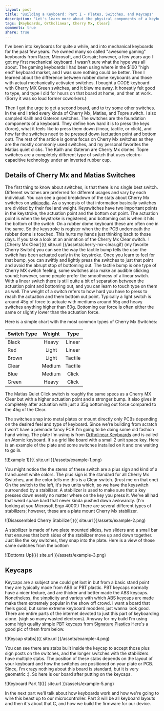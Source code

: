 ```yaml
---
layout: post
title: "Building a Keyboard: Part I - Plates, Switches, and Keycaps"
description: "Let's learn more about the physical components of a keyboard"
tags: [Keyboards, Ortholinear, Cherry Mx, Clear]
comments: true
share: true
---
```


I've been into keyboards for quite a while, and into mechanical keyboards for
the past few years. I've owned many so called "awesome gaming" keyboards from
Razer, Microsoft, and Corsair; however, a few years ago I got my first
mechanical keyboard. I wasn't sure what the hype was all about. The gaming
keyboards I had been using where in the $100 "high end" keyboard market, and  I
was sure nothing could be better. Then I learned about the difference between
rubber dome keyboards and those with actual mechanically activated switches. I
bought a CODE keyboard with Cherry MX Green switches, and it blew me away. It
honestly felt good to type, and type I did for hours on that board at home, and
then at work. (Sorry it was so loud former coworkers.)

Then I got the urge to get a second board, and to try some other switches. In
the end I tried every kinda of Cherry Mx, Matias, and Topre switch. I also
sampled Kailh and Gateron switches. The switches are the foundation components
of a keyboard. They define how hard it is to press the keys (force), what it
feels like to press them down (linear, tactile, or click), and how far the
switches need to be pressed down (actuation point and bottom out). The rest of
the article is gonna focus on Cherry Mx switches as they are the mostly commonly
used switches, and my personal favorites the Matias quiet clicks. The Kailh and
Gateron are Cherry Mx clones. Topre switches are a completely different type of
switch that uses electro-capacitive technology under an inverted rubber cup.

Details of Cherry Mx and Matias Switches
----------------------------------------

The first thing to know about switches, is that there is no single best switch.
Different switches are preferred for different usages and vary by each
individual. You can see a good breakdown of the stats about Cherry Mx switches
on [wikipedia](http://en.wikipedia.org/wiki/ZF_Electronics#Cherry_switches). As
a synopsis of that information basically switches are divided by their feel and
weight. Keyswitches have two important points in the keystroke, the actuation
point and the bottom out point. The actuation point is when the keystroke is
registered, and bottoming out is when it hits the bottom of the switch. On a
rubber dome keyboard these are often one in the same. So the keystroke is
register when the the PCB underneath the rubber dome is touched. This hurts my
hands just thinking back to those days. If you take a look at an animation of
the Cherry Mx Clear switch. ![Cherry Mx Clear]({{ site.url }}/assets/cherry-mx-clear.gif)
(my favorite
Cherry Switch) you can see the way the tactile bump tells the user the switch
has been actuated early in the keystroke. Once you learn to feel for that bump,
you can swiftly and lightly press the switches to just that point and avoid the
abrupt stop of bottoming out. The tactile bump is one type of Cherry MX switch
feeling, some switches also make an audible clicking sound; however, some people
prefer the smoothness of a linear switch. With a linear switch there is still
quite a bit of separation between the actuation point and bottoming out, and you
can learn to touch type on them as well. The weight of a switch refers to how
hard you have to press to reach the actuation and them bottom out point.
Typically a light switch is around 45g of force to actuate with mediums around
55g and heavy switches anything higher than 60g. Bottoming our force is often
either the same or slightly lower than the actuation force.

Here is a simple chart with the most common types of Cherry Mx Switches:

| Switch Type | Weight | Type |
| ----------- |:------:|:----:|
| Black       | Heavy  | Linear |
| Red | Light | Linear |
| Brown | Light | Tactile |
| Clear | Medium | Tactile |
| Blue | Medium | Click |
| Green | Heavy | Click |

The Matias Quiet Click switch is roughly the same specs as a Cherry MX Clear but
with a higher actuation point and a stronger bump. It also gives in completely
after actuation with just a 35g bottoming out force compared to the 45g of the
Clear.

The switches snap into metal plates or mount directly only PCBs depending on the
desired feel and type of keyboard. Since we're building from scratch I won't
have a premade fancy PCB I'm going to be doing some old fashion hand wiring. The
plate I'm using is from [Ortholinear Keyboards](http://www.ortholinearkeyboards.com)
and is called an Atomic keyboard. It's a grid like board with a small 2 unit
space key. Here is an example of the plate and some switches installed on it and
one waiting to go in.

![Example 1]({{ site.url }}/assets/example-1.png)

You might notice the the stems of these switch are a plus sign and kind of a
translucent white colors. The plus sign is the standard for all Cherry Mx
Switches, and the color tells me this is a Clear switch. (trust me on that one)
On the switch to the left, it's two units which, so we have the keyswitch
surrounded by a stabilizer. A stabilizer is used to make sure that a key presses
down evenly no matter where on the key you press it. We've all had that weird
space bard that never kinda pushed down awkwardly. (I'm looking at you Microsoft
Ergo 4000!) There are several different types of stabilizers; however, these are
a plate mount Cherry Mx stabilizer.

![Disassembled Cherry Stabilizer]({{ site.url }}/assets/example-2.png)

A stabilizer is made of two plate mounted slides, two sliders and a small bar
that ensures that both sides of the stabilizer move up and down together.
Just like the key switches, they snap into the plate. Here is a view of those
same switches from the bottom

![Bottoms Up]({{ site.url }}/assets/example-3.png)

Keycaps
-------

Keycaps are a subject one could get lost in but from a basic stand point they
are typically made from ABS or PBT plastic. PBT keycaps normally have a nicer
texture, and are thicker and better made the ABS keycaps. Nonetheless, the
simplicity and variety with which ABS keycaps are made make them extremely
popular in the show off crowd. I want a board that feels good, but some extreme
keyboard modders just wanna look good. There are entire parts of the internet
devoted to just this part of keyboarding alone. (sigh so many wasted electrons).
Anyway for my build I'm using some high quality simple PBT keycaps from
[Signature Plastics](http://www.pimpmykeyboard.com) Here's a good pic of them
from below.

![Keycap stabs]({{ site.url }}/assets/example-4.png)

You can see there are stabs built inside the keycap to accept those plus sign
posts on the switches, and the longer switches with the stabilizers have
multiple stabs. The position of these stabs depends on the layout of your
keyboard and how the switches are positioned on your plate or PCB. Since, I'm
crazy nothing about this board is standard, but it is very geometric :). So
here is our board after putting on the keycaps.

![Keyboard Part 1]({{ site.url }}/assets/example-5.png)

In the next part we'll talk about how keyboards work and how we're going to wire
this beast up to our microcontroller. Part 3 will be all keyboard layouts and
then it's about that C, and how we build the firmware for our device.
